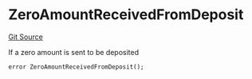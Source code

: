 # ZeroAmountReceivedFromDeposit
[Git Source](https://github.com/FloorDAO/floor-v2/blob/fd4de86a192de96d73fe2e56a84ec542b57b1c69/src/contracts/strategies/BaseStrategy.sol)

If a zero amount is sent to be deposited


```solidity
error ZeroAmountReceivedFromDeposit();
```

